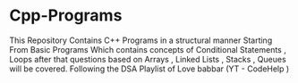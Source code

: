 # Cpp-Programs
This Repository Contains C++ Programs in a structural manner  Starting From Basic Programs Which contains concepts of Conditional Statements , Loops after that questions based on Arrays , Linked Lists , Stacks , Queues will be covered. 
Following the DSA Playlist of Love babbar (YT - CodeHelp )

